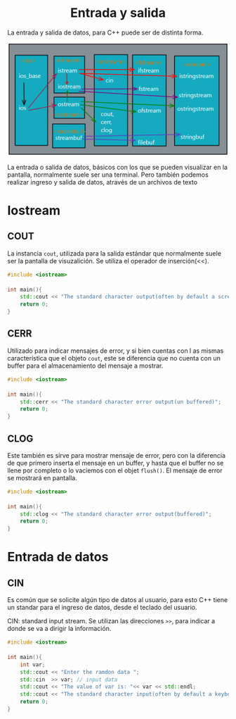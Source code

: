 <center> <h1> Entrada y salida </h1></center>

La entrada y salida de datos, para C++ puede ser de distinta forma.

<center><img src="../Img/inputAndOutput/typesOfInputAndOutput.excalidraw.png"></center>

La entrada o salida de datos, básicos con los que se pueden visualizar en la pantalla,
normalmente suele ser una terminal. 
Pero también podemos realizar ingreso y salida de datos, através de un archivos de texto
# Iostream
## COUT

La instancia `cout`, utilizada para la salida estándar que normalmente suele ser
la pantalla de visuzalición. Se utiliza el operador de inserción(<<).

```CPP
#include <iostream>

int main(){
    std::cout << "The standard character output(often by default a screen)";
    return 0;
}
```

## CERR

Utilizado para indicar mensajes de error, y si bien cuentas con l as mismas
característica que el objeto `cout`, este se diferencia que no cuenta con un
buffer para el almacenamiento del mensaje a mostrar.

```CPP
#include <iostream>

int main(){
    std::cerr << "The standard character error output(un buffered)";
    return 0;
}
```

## CLOG

Este también es sirve para mostrar mensaje de error, pero con la diferencia de que
primero inserta el mensaje en un buffer, y hasta que el buffer no se llene por completo
o lo vaciemos con el objet `flush()`. El mensaje de error se mostrará en pantalla.

```CPP
#include <iostream>

int main(){
    std::clog << "The standard character error output(buffered)";
    return 0;
}
```
# Entrada de datos

## CIN

Es común que se solicite algún tipo de datos al usuario, para esto C++ tiene un
standar para el ingreso de datos, desde el teclado del usuario.

CIN: standard input stream. Se utilizan las direcciones `>>`, para indicar a donde se va a dirigir
la información.

```CPP
#include <iostream>

int main(){
    int var;
    std::cout << "Enter the ramdon data ";
    std::cin  >> var; // input data
    std::cout << "The value of var is: "<< var << std::endl;
    std::cout << "The standard character input(often by default a keyboard)";
    return 0;
}
```
